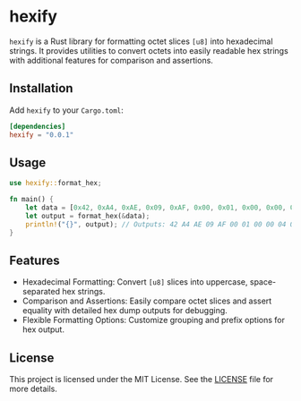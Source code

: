 # hexify

`hexify` is a Rust library for formatting octet slices `[u8]` into hexadecimal strings. It provides utilities to
convert octets into easily readable hex strings with additional features for comparison and assertions.

## Installation

Add `hexify` to your `Cargo.toml`:

```toml
[dependencies]
hexify = "0.0.1"
```

## Usage

```rust
use hexify::format_hex;

fn main() {
    let data = [0x42, 0xA4, 0xAE, 0x09, 0xAF, 0x00, 0x01, 0x00, 0x00, 0x04, 0x03, 0x00, 0x00];
    let output = format_hex(&data);
    println!("{}", output); // Outputs: 42 A4 AE 09 AF 00 01 00 00 04 03 00 00
}
```

## Features

* Hexadecimal Formatting: Convert `[u8]` slices into uppercase, space-separated hex strings.
* Comparison and Assertions: Easily compare octet slices and assert equality with detailed hex dump outputs for
  debugging.
* Flexible Formatting Options: Customize grouping and prefix options for hex output.

## License

This project is licensed under the MIT License. See the [LICENSE](LICENSE) file for more details.
